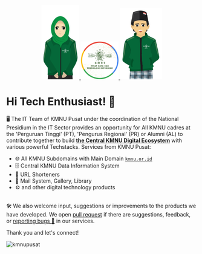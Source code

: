 <p align="center">
  <a href="https://kmnu.or.id" target="_blank">
    <img src="./profile/assets/img/kmnupusat_sari.png" width="100">
    <img src="./profile/assets/img/pusdatin.png" width="100">
    <img src="./profile/assets/img/kmnupusat_harun.png" width="110">
  </a>
</p>

# Hi Tech Enthusiast! 👋
🖥️ The IT Team of KMNU Pusat under the coordination of the National Presidium in the IT Sector provides an opportunity for All KMNU cadres at the 'Perguruan Tinggi' (PT), 'Pengurus Regional' (PR) or Alumni (AL) to contribute together to build <b><a href="www.pusdatin.kmnu.or.id">the Central KMNU Digital Ecosystem</a></b> with various powerful Techstacks. Services from KMNU Pusat:
- 🌐 All KMNU Subdomains with Main Domain <a href="www.kmnu.or.id">```kmnu.or.id```</a>
- 🗄️ Central KMNU Data Information System
- 🔔 URL Shorteners
- 🔮 Mail System, Gallery, Library
- ⚙️ and other digital technology products
<br>
🛠 We also welcome input, suggestions or improvements to the products we have developed. We open <a href="https://github.com/kmnupusat/BugsReport/issues/1#issue-1258411052">pull request<a> if there are suggestions, feedback, or <a href="https://github.com/kmnupusat/BugsReport/issues/1#issue-1258411052">reporting bugs 🦠<a> in our services.

<p>Thank you and let's connect!</p>
<p align="left"> <img src="https://komarev.com/ghpvc/?username=kmnupusat" alt="kmnupusat" /> </p> <!-- visitors counted from the date : 9 Augst 2023 -->
